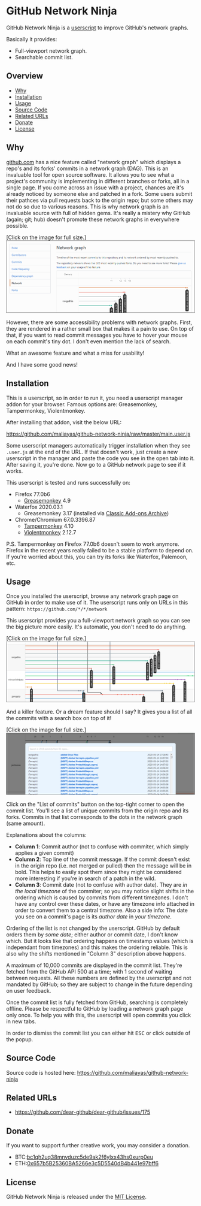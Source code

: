 # GitHub Network Ninja

GitHub Network Ninja is a [userscript] to improve GitHub's network graphs.

Basically it provides:

-   Full-viewport network graph.
-   Searchable commit list.

## Overview

-   [Why](#why)
-   [Installation](#installation)
-   [Usage](#usage)
-   [Source Code](#source-code)
-   [Related URLs](#related-urls)
-   [Donate](#donate)
-   [License](#license)

## Why

[github.com] has a nice feature called "network graph" which displays a repo's and
its forks' commits in a network graph (DAG). This is an invaluable tool for open
source software. It allows you to see what a project's community is implementing in
different branches or forks, all in a single page. If you come across an issue with
a project, chances are it's already noticed by someone else and patched in a fork.
Some users submit their pathces via pull requests back to the origin repo; but some
others may not do so due to various reasons. This is why network graph is an
invaluable source with full of hidden gems. It's really a mistery why GitHub (again;
git; hub) doesn't promote these network graphs in everywhere possible.

[Click on the image for full size.]
[![github-network.png](images/thumbnail-github-network.png)](images/github-network.png)

However, there are some accessibility problems with network graphs. First, they are
rendered in a rather small box that makes it a pain to use. On top of that, if you
want to read commit messages you have to hover your mouse on each commit's tiny dot.
I don't even mention the lack of search.

What an awesome feature and what a miss for usability!

And I have some good news!

## Installation

This is a userscript, so in order to run it, you need a userscript manager addon for
your browser. Famous options are: Greasemonkey, Tampermonkey, Violentmonkey.

After installing that addon, visit the below URL:

https://github.com/maliayas/github-network-ninja/raw/master/main.user.js

Some userscript managers automatically trigger installation when they see `.user.js`
at the end of the URL. If that doesn't work, just create a new userscript in the
manager and paste the code you see in the open tab into it. After saving it, you're
done. Now go to a GitHub network page to see if it works.

This userscript is tested and runs successfully on:

-   Firefox 77.0b6
    -   [Greasemonkey] 4.9
-   Waterfox 2020.03.1
    -   Greasemonkey 3.17 (installed via [Classic Add-ons Archive])
-   Chrome/Chromium 67.0.3396.87
    -   [Tampermonkey] 4.10
    -   [Violentmonkey] 2.12.7

P.S. Tampermonkey on Firefox 77.0b6 doesn't seem to work anymore. Firefox in the
recent years really failed to be a stable platform to depend on. If you're worried
about this, you can try its forks like Waterfox, Palemoon, etc.

## Usage

Once you installed the userscript, browse any network graph page on GitHub in order
to make use of it. The userscript runs only on URLs in this pattern:
`https://github.com/*/*/network`

This userscript provides you a full-viewport network graph so you can see the big
picture more easily. It's automatic, you don't need to do anything.

[Click on the image for full size.]
[![github-network-fullscreen.png](images/thumbnail-github-network-fullscreen.png)](images/github-network-fullscreen.png)

And a killer feature. Or a dream feature should I say? It gives you a list of all
the commits with a search box on top of it!

[Click on the image for full size.]
[![github-network-search.png](images/thumbnail-github-network-search.png)](images/github-network-search.png)

Click on the "List of commits" button on the top-tight corner to open the commit
list. You'll see a list of unique commits from the origin repo and its forks.
Commits in that list corresponds to the dots in the network graph (same amount).

Explanations about the columns:

-   __Column 1__: Commit author (not to confuse with commiter, which simply applies
    a given commit)
-   __Column 2__: Top line of the commit message. If the commit doesn't exist in the
    origin repo (i.e. not merged or pulled) then the message will be in bold. This
    helps to easily spot them since they might be considered more interesting if
    you're in search of a patch in the wild.
-   __Column 3__: Commit date (not to confuse with author date). They are _in the
    local timezone_ of the commiter; so you may notice slight shifts in the ordering
    which is caused by commits from different timezones. I don't have any control
    over these dates, or have any timezone info attached in order to convert them to
    a central timezone. Also a side info: The date you see on a commit's page is its
    _author date_ in _your timezone_.

Ordering of the list is not changed by the userscript. GitHub by default orders them
by _some date_; either author or commit date, I don't know which. But it looks like
that ordering happens on timestamp values (which is independant from timezones) and
this makes the ordering reliable. This is also why the shifts mentioned in "Column
3" description above happens.

A maximum of 10,000 commits are displayed in the commit list. They're fetched from
the GitHub API 500 at a time; with 1 second of waiting between requests. All these
numbers are defined by the userscript and not mandated by GitHub; so they are
subject to change in the future depending on user feedback.

Once the commit list is fully fetched from GitHub, searching is completely offline.
Please be respectful to GitHub by loading a network graph page only once. To help you
with this, the userscript will open commits you click in new tabs.

In order to dismiss the commit list you can either hit <kbd>ESC</kbd> or click
outside of the popup.

## Source Code

Source code is hosted here: https://github.com/maliayas/github-network-ninja

## Related URLs

-   https://github.com/dear-github/dear-github/issues/175

## Donate

If you want to support further creative work, you may consider a donation.

-   BTC:[bc1qh2uq38mnvduzc5de9ak2f6ylxx43hs0xurp0eu](http://maliayas.com/business/donation/crypto-qr.php?coin=bitcoin&address=bc1qh2uq38mnvduzc5de9ak2f6ylxx43hs0xurp0eu&amount=0.0005)
-   ETH:[0x657b5B25360BA5266e3c5D5540dB4b441e97bff6](http://maliayas.com/business/donation/crypto-qr.php?coin=ethereum&address=0x657b5B25360BA5266e3c5D5540dB4b441e97bff6&amount=0.025)

## License

GitHub Network Ninja is released under the [MIT License](LICENSE).

[userscript]: https://en.wikipedia.org/wiki/Userscript
[github.com]: https://github.com
[Tampermonkey]: https://chrome.google.com/webstore/detail/tampermonkey/dhdgffkkebhmkfjojejmpbldmpobfkfo
[Violentmonkey]: https://chrome.google.com/webstore/detail/violentmonkey/jinjaccalgkegednnccohejagnlnfdag
[Greasemonkey]: https://addons.mozilla.org/en-US/firefox/addon/greasemonkey/
[Classic Add-ons Archive]: https://github.com/JustOff/ca-archive
